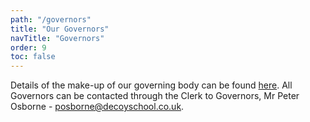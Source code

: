 ```yaml
---
path: "/governors"
title: "Our Governors"
navTitle: "Governors"
order: 9
toc: false
---
```

Details of the make-up of our governing body can be found [here][1]. All Governors can be contacted through the Clerk to Governors, Mr Peter Osborne - <a href="mailto:posborne@decoyschool.co.uk">posborne@decoyschool.co.uk</a>.

<div class="buttons-grid">
    <info-btn
        href="https://drive.google.com/folderview?id=0B0102cki14zKM1V0bDRJZVFyRmM&usp=sharing"
        text="Governors Information">
    </info-btn>
</div>

[1]: https://drive.google.com/open?id=0B9Td7Cx_yUlTdUhzbVB6N3NmN3M
